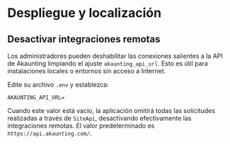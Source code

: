 # Despliegue y localización

## Desactivar integraciones remotas

Los administradores pueden deshabilitar las conexiones salientes a la API de Akaunting limpiando el ajuste `akaunting_api_url`. Esto es útil para instalaciones locales o entornos sin acceso a Internet.

Edite su archivo `.env` y establezca:

```
AKAUNTING_API_URL=
```

Cuando este valor está vacío, la aplicación omitirá todas las solicitudes realizadas a través de `SiteApi`, desactivando efectivamente las integraciones remotas. El valor predeterminado es `https://api.akaunting.com/`.

